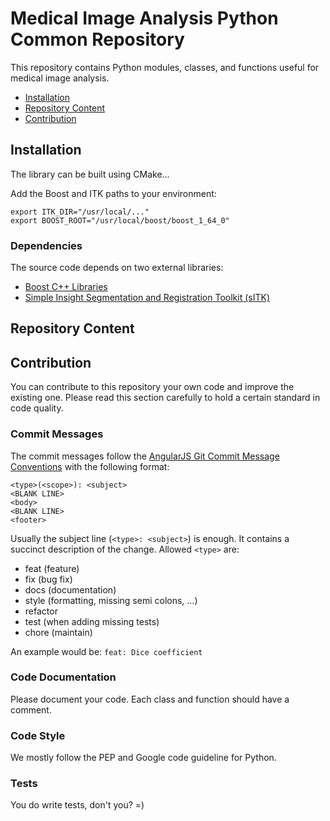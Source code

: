 # Medical Image Analysis Python Common Repository
This repository contains Python modules, classes, and functions useful for medical image analysis.

 * [Installation](#installation)
 * [Repository Content](#repository-content)
 * [Contribution](#contribution)

## Installation
The library can be built using CMake...

Add the Boost and ITK paths to your environment:
```
export ITK_DIR="/usr/local/..."
export BOOST_ROOT="/usr/local/boost/boost_1_64_0"
```

### Dependencies
The source code depends on two external libraries:

 - [Boost C++ Libraries](www.boost.org/)
 - [Simple Insight Segmentation and Registration Toolkit (sITK)](https://itk.org/)

## Repository Content


## Contribution
You can contribute to this repository your own code and improve the existing one. Please read this section carefully to hold a certain standard in code quality.

### Commit Messages
The commit messages follow the [AngularJS Git Commit Message Conventions](https://gist.github.com/stephenparish/9941e89d80e2bc58a153) with the following format:

```
<type>(<scope>): <subject>
<BLANK LINE>
<body>
<BLANK LINE>
<footer>
```
Usually the subject line (```<type>: <subject>```) is enough. It contains a succinct description of the change. Allowed ```<type>``` are:
 - feat (feature)
 - fix (bug fix)
 - docs (documentation)
 - style (formatting, missing semi colons, …)
 - refactor
 - test (when adding missing tests)
 - chore (maintain)

An example would be: ```feat: Dice coefficient```

### Code Documentation
Please document your code. Each class and function should have a comment.

### Code Style
We mostly follow the PEP and Google code guideline for Python.

### Tests
You do write tests, don't you? =)
